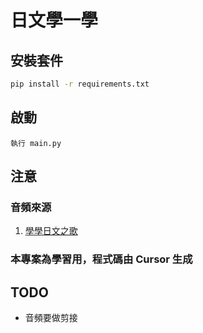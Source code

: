 # 日文學一學

## 安裝套件

```bash
pip install -r requirements.txt
```

## 啟動

```
執行 main.py
```

## 注意

### 音頻來源

1. [學學日文之歌](https://www.youtube.com/watch?v=7I2Ryji_9Js)

### 本專案為學習用，程式碼由 Cursor 生成

## TODO

- 音頻要做剪接

